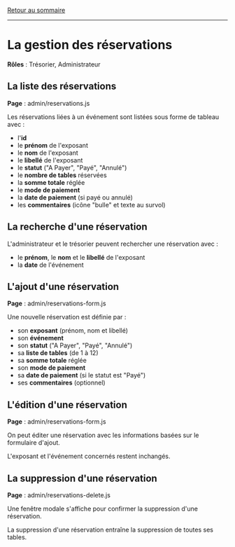 [Retour au sommaire](README.md)

***

# La gestion des réservations

**Rôles** : Trésorier, Administrateur

## La liste des réservations

**Page** : admin/reservations.js

Les réservations liées à un événement sont listées sous forme de tableau avec :

- l'**id**
- le **prénom** de l'exposant
- le **nom** de l'exposant
- le **libellé** de l'exposant
- le **statut** ("A Payer", "Payé", "Annulé")
- le **nombre de tables** réservées
- la **somme totale** réglée
- le **mode de paiement**
- la **date de paiement** (si payé ou annulé)
- les **commentaires** (icône "bulle" et texte au survol)



## La recherche d'une réservation

L'administrateur et le trésorier peuvent rechercher une réservation avec :

- le **prénom**, le **nom** et le **libellé** de l'exposant
- la **date** de l'événement

## L'ajout d'une réservation

**Page** : admin/reservations-form.js

Une nouvelle réservation est définie par :

- son **exposant** (prénom, nom et libellé)
- son **événement**
- son **statut** ("A Payer", "Payé", "Annulé")
- sa **liste de tables** (de 1 à 12)
- sa **somme totale** réglée
- son **mode de paiement**
- sa **date de paiement** (si le statut est "Payé")
- ses **commentaires** (optionnel)

## L'édition d'une réservation

**Page** : admin/reservations-form.js

On peut éditer une réservation avec les informations basées sur le formulaire d'ajout.

L'exposant et l'événement concernés restent inchangés.

## La suppression d'une réservation

**Page** : admin/reservations-delete.js

Une fenêtre modale s'affiche pour confirmer la suppression d'une réservation.

La suppression d'une réservation entraîne la suppression de toutes ses tables.